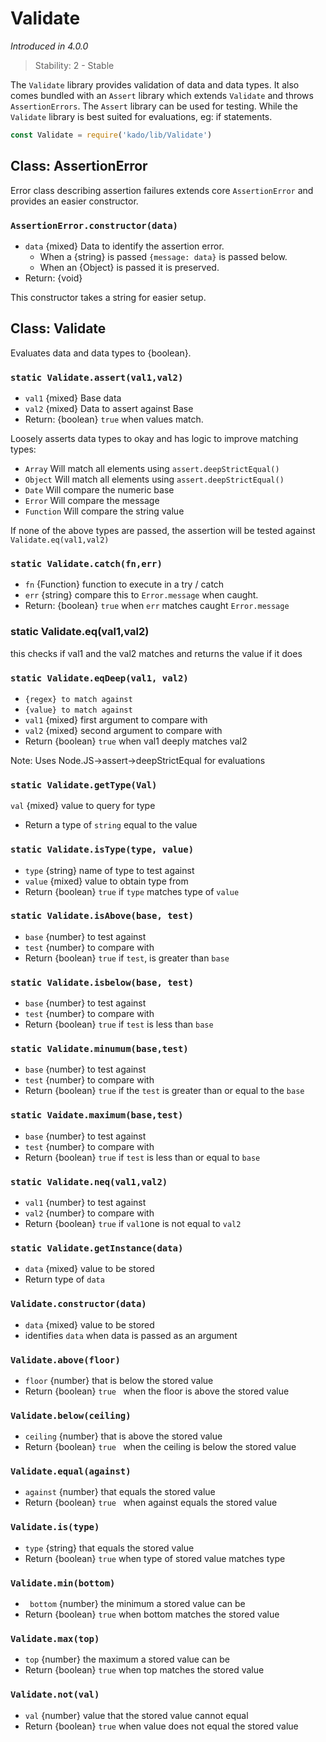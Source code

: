 # Validate
*Introduced in 4.0.0*
> Stability: 2 - Stable

The `Validate` library provides validation of data and data types. It
also comes bundled with an `Assert` library which extends `Validate` and
throws `AssertionErrors`. The `Assert` library can be used for testing.
While the `Validate` library is best suited for evaluations, eg: if statements.

```js
const Validate = require('kado/lib/Validate')
```

## Class: AssertionError

Error class describing assertion failures extends core `AssertionError`
and provides an easier constructor.

### `AssertionError.constructor(data)`
* `data` {mixed} Data to identify the assertion error.
  * When a {string} is passed `{message: data}` is passed below.
  * When an {Object} is passed it is preserved.
* Return: {void}

This constructor takes a string for easier setup.

## Class: Validate

Evaluates data and data types to {boolean}.

### `static Validate.assert(val1,val2)`
* `val1` {mixed} Base data
* `val2` {mixed} Data to assert against Base
* Return: {boolean} `true` when values match.

Loosely asserts data types to okay and has logic
to improve matching types:
 * `Array` Will match all elements using `assert.deepStrictEqual()`
 * `Object` Will match all elements using `assert.deepStrictEqual()`
 * `Date` Will compare the numeric base
 * `Error` Will compare the message
 * `Function` Will compare the string value

If none of the above types are passed, the assertion will be tested
against `Validate.eq(val1,val2)`

### `static Validate.catch(fn,err)`
* `fn` {Function} function to execute in a try / catch
* `err` {string} compare this to `Error.message` when caught.
* Return: {boolean} `true` when `err` matches caught `Error.message`

### static Validate.eq(val1,val2)
this checks if val1 and the val2 matches and returns the value if it does

### `static Validate.eqDeep(val1, val2)`
* `{regex} to match against`
* `{value} to match against` 
* `val1` {mixed} first argument to compare with
* `val2` {mixed} second argument to compare with 
* Return {boolean} `true` when val1 deeply matches val2

Note: Uses Node.JS->assert->deepStrictEqual for evaluations

### `static Validate.getType(Val)`
`val` {mixed} value to query for type
* Return a type of `string` equal to the value

### `static Validate.isType(type, value)`
* `type` {string} name of type to test against
* `value` {mixed} value to obtain type from
* Return {boolean} `true` if `type` matches type of `value`

### `static Validate.isAbove(base, test)`
* `base` {number} to test against
* `test` {number} to compare with
* Return {boolean} `true` if `test`, is greater than `base`

### `static Validate.isbelow(base, test)`
* `base` {number} to test against
* `test` {number} to compare with
* Return {boolean} `true` if `test` is less than `base`

### `static Validate.minumum(base,test)`
* `base` {number} to test against
* `test` {number} to compare with
* Return {boolean} `true` if the `test` is greater than or equal to the `base`

### `static Vaidate.maximum(base,test)`
* `base` {number} to test against
* `test` {number} to compare with
* Return {boolean} `true` if `test` is less than or equal to `base`

### `static Validate.neq(val1,val2)`
* `val1` {number} to test against
* `val2` {number} to compare with
* Return {boolean} `true` if `val1`one is not equal to `val2`

### `static Validate.getInstance(data)`
* `data` {mixed} value to be stored
* Return type of `data`

### `Validate.constructor(data)`
* `data` {mixed} value to be stored
* identifies `data` when data is passed as an argument

### `Validate.above(floor)`
* `floor` {number} that is below the stored value
* Return {boolean} `true ` when the floor is above the stored value

### `Validate.below(ceiling)`
* `ceiling` {number} that is above the stored value 
* Return {boolean} `true ` when the ceiling is below the stored value

### `Validate.equal(against)`
* `against` {number} that equals the stored value
* Return {boolean} `true ` when against equals the stored value

### `Validate.is(type)` 
* `type` {string} that equals the stored value
* Return {boolean} `true` when type of stored value matches type

### `Validate.min(bottom)`
* ` bottom` {number} the minimum a stored value can be
* Return {boolean} `true` when bottom matches the stored value

### `Validate.max(top)`
* `top` {number} the maximum a stored value can be
* Return {boolean} `true` when top matches the stored value

### `Validate.not(val)`
* `val` {number} value that the stored value cannot equal
* Return {boolean} `true` when value does not equal the stored value